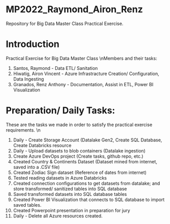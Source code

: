 # MP2022_Raymond_Airon_Renz
Repository for Big Data Master Class Practical Exercise.

# Introduction 
Practical Exercise for Big Data Master Class
\nMembers and their tasks:
1. Santos, Raymond - Data ETL/ Sanitation
2. Hiwatig, Airon Vincent - Azure Infrastracture Creation/ Configuration, Data Ingesting
3. Granados, Renz Anthony - Documentation, Assist in ETL, Power BI Visualization

# Preparation/ Daily Tasks:
These are the tasks we made in order to satisfy the practical exercise requirements.
\n
1. Daily - Create Storage Account (Datalake Gen2, Create SQL Database, Create Databricks resource
2. Daily - Upload datasets to blob containers (Datalake ingestion)
3. Create Azure DevOps project (Create tasks, github repo, etc.)
4. Created Country & Continents Dataset (Dataset mined from internet, saved into a .CSV file)
5. Created Zodiac Sign dataset (Reference of dates from internet)
6. Tested reading datasets in Azure Databricks
7. Created connection configurations to get datasets from datalake; and store transformed/ sanitized tables into SQL database
8. Saved transformed datasets into SQL database tables
9. Created Power BI Visualization that connects to SQL database to import saved tables.
10. Created Powerpoint presentation in preparation for jury
11. Daily - Delete all Azure resources created.